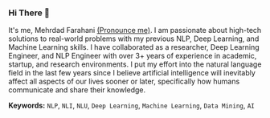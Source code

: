 ### Hi There 👋

It's me, Mehrdad Farahani [(Pronounce me)](https://www.nameshouts.com/names/persian/pronounce-mehrdad-farahani). I am passionate about high-tech solutions to real-world problems with my previous NLP, Deep Learning, and Machine Learning skills. I have collaborated as a researcher, Deep Learning Engineer, and NLP Engineer with over 3+ years of experience in academic, startup, and research environments. I put my effort into the natural language field in the last few years since I believe artificial intelligence will inevitably affect all aspects of our lives sooner or later, specifically how humans communicate and share their knowledge.

<!-- ![Mehrdad's github stats](https://github-readme-stats.vercel.app/api?username=m3hrdadfi&show_icons=true&theme=vue) -->

<!-- 🔎 &nbsp;&nbsp;  I am currently seeking new opportunities as a Deep Learning Engineer, Machine Learning Engineer, or Researcher, Ph.D. position in academic environments (Full-Time). -->

**Keywords:** `NLP`, `NLI`, `NLU`, `Deep Learning`, `Machine Learning`, `Data Mining`, `AI`
